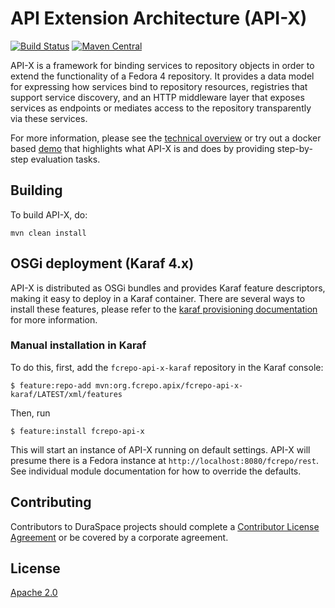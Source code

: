 # API Extension Architecture (API-X)

[![Build Status](https://travis-ci.com/fcrepo4-labs/fcrepo-api-x.svg?branch=master)](https://travis-ci.com/fcrepo4-labs/fcrepo-api-x)
[![Maven Central](https://maven-badges.herokuapp.com/maven-central/org.fcrepo.apix/fcrepo-api-x/badge.svg)](https://maven-badges.herokuapp.com/maven-central/org.fcrepo.apix/fcrepo-api-x/)

API-X is a framework for binding services to repository objects in order to extend the functionality of a Fedora 4 repository. It provides a data model for expressing how services bind to repository resources, registries that support service discovery, and an HTTP middleware layer that exposes services as endpoints or mediates access to the repository transparently via these services.

For more information, please see the [technical overview](src/site/markdown/apix-design-overview.md) or try out a docker based [demo](https://github.com/fcrepo4-labs/fcrepo-api-x-demo#summary) that highlights what API-X is and does by providing step-by-step evaluation tasks.

## Building

To build API-X, do:

    mvn clean install

## OSGi deployment (Karaf 4.x)

API-X is distributed as OSGi bundles and provides Karaf feature descriptors, making it easy to deploy in a Karaf container. There are several ways to install these features, please refer to the [karaf provisioning documentation](https://karaf.apache.org/manual/latest/#_provisioning) for more information.  

### Manual installation in Karaf
To do this, first, add the `fcrepo-api-x-karaf` repository in the Karaf console:

    $ feature:repo-add mvn:org.fcrepo.apix/fcrepo-api-x-karaf/LATEST/xml/features

Then, run

    $ feature:install fcrepo-api-x

This will start an instance of API-X running on default settings.  API-X will presume there is a Fedora instance at `http://localhost:8080/fcrepo/rest`.  See individual module documentation for how to override the defaults.


## Contributing
Contributors to DuraSpace projects should complete a [Contributor License Agreement](https://wiki.duraspace.org/x/ILsQAg)
or be covered by a corporate agreement.

## License
[Apache 2.0](http://www.apache.org/licenses/LICENSE-2.0)
